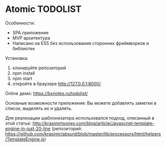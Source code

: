 # Atomic TODOLIST

Особенности:
* SPA приложение
* MVP архитектура
* Написано на ES5 без использования сторонних фреймворков и библиотек

Установка:
1) клонируйте репозиторий
2) npm install
3) npm start
4) откройте в браузере http://127.0.0.1:8000/

Online демо: https://bxnotes.ru/todolist/

Основные возможности приложения:
Вы можете добавлять заметки в список, выделять их и удалять.

Для реализации шаблонизатора использовался подход, описанный в этой статье:
http://krasimirtsonev.com/blog/article/Javascript-template-engine-in-just-20-line
(репозиторий: https://github.com/krasimir/absurd/blob/master/lib/processors/html/helpers/TemplateEngine.js)
